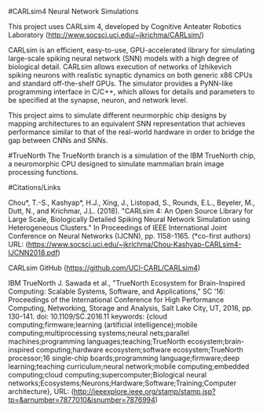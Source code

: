 #CARLsim4 Neural Network Simulations

This project uses CARLsim 4, developed by Cognitive Anteater Robotics Laboratory (http://www.socsci.uci.edu/~jkrichma/CARLsim/)

CARLsim is an efficient, easy-to-use, GPU-accelerated library for simulating large-scale spiking neural network (SNN) models with a high degree of biological detail. CARLsim allows execution of networks of Izhikevich spiking neurons with realistic synaptic dynamics on both generic x86 CPUs and standard off-the-shelf GPUs. The simulator provides a PyNN-like programming interface in C/C++, which allows for details and parameters to be specified at the synapse, neuron, and network level.

This project aims to simulate different neurmorphic chip designs by mapping architectures to an equivalent SNN representation that achieves performance similar to that of the real-world hardware in order to bridge the gap between CNNs and SNNs.

#TrueNorth
The TrueNorth branch is a simulation of the IBM TrueNorth chip, a neuromorphic CPU designed to simulate mammalian brain image processing functions.


#Citations/Links

Chou*, T.-S., Kashyap*, H.J., Xing, J., Listopad, S., Rounds, E.L., Beyeler, M., Dutt, N., and Krichmar, J.L. (2018). "CARLsim 4: An Open Source Library for Large Scale, Biologically Detailed Spiking Neural Network Simulation using Heterogeneous Clusters." In Proceedings of IEEE International Joint Conference on Neural Networks (IJCNN), pp. 1158-1165. (*co-first authors)
URL: (https://www.socsci.uci.edu/~jkrichma/Chou-Kashyap-CARLsim4-IJCNN2018.pdf)


CARLsim GitHub
(https://github.com/UCI-CARL/CARLsim4)

IBM TrueNorth
J. Sawada et al., "TrueNorth Ecosystem for Brain-Inspired Computing: Scalable Systems, Software, and Applications," SC '16: Proceedings of the International Conference for High Performance Computing, Networking, Storage and Analysis, Salt Lake City, UT, 2016, pp. 130-141.
doi: 10.1109/SC.2016.11
keywords: {cloud computing;firmware;learning (artificial intelligence);mobile computing;multiprocessing systems;neural nets;parallel machines;programming languages;teaching;TrueNorth ecosystem;brain-inspired computing;hardware ecosystem;software ecosystem;TrueNorth processor;16 single-chip boards;programming language;firmware;deep learning;teaching curriculum;neural network;mobile computing;embedded computing;cloud computing;supercomputer;Biological neural networks;Ecosystems;Neurons;Hardware;Software;Training;Computer architecture},
URL: (http://ieeexplore.ieee.org/stamp/stamp.jsp?tp=&arnumber=7877010&isnumber=7876994)
